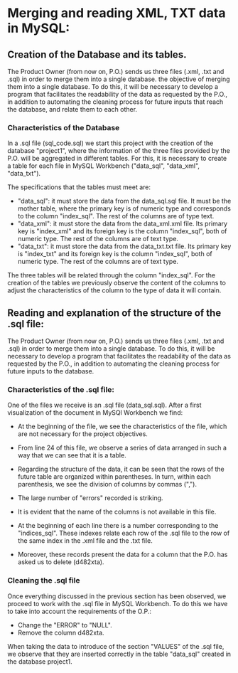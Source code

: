 
# Merging and reading XML, TXT data in MySQL:

## Creation of the Database and its tables.
The Product Owner (from now on, P.O.) sends us three files (.xml, .txt and .sql) in order to merge them into a single database.
 the objective of merging them into a single database. To do this, it will be necessary to develop a program that facilitates the readability of the data as requested by the P.O., in addition to automating the cleaning process for future inputs that reach the database, and relate them to each other.

### Characteristics of the Database
In a .sql file (sql_code.sql) we start this project with the creation of the database "project1", where the information of the three files provided by the P.O. will be aggregated in different tables. For this, it is necessary to create a table for each file in MySQL Workbench ("data_sql", "data_xml", "data_txt").

The specifications that the tables must meet are:
- "data_sql": it must store the data from the data_sql.sql file. It must be the mother table, where the primary key is of numeric type and corresponds to the column "index_sql". The rest of the columns are of type text.
- "data_xml": it must store the data from the data_xml.xml file. Its primary key is "index_xml" and its foreign key is the column "index_sql", both of numeric type. The rest of the columns are of text type.
- "data_txt": it must store the data from the data_txt.txt file. Its primary key is "index_txt" and its foreign key is the column "index_sql", both of numeric type. The rest of the columns are of text type.

The three tables will be related through the column "index_sql".
For the creation of the tables we previously observe the content of the columns to adjust the characteristics of the column to the type of data it will contain.


## Reading and explanation of the structure of the .sql file:
The Product Owner (from now on, P.O.) sends us three files (.xml, .txt and .sql) in order to merge them into a single database. To do this, it will be necessary to develop a program that facilitates the readability of the data as requested by the P.O., in addition to automating the cleaning process for future inputs to the database.

### Characteristics of the .sql file:


One of the files we receive is an .sql file (data_sql.sql). After a first visualization of the document in MySQl Workbench we find:

- At the beginning of the file, we see the characteristics of the file, which are not necessary for the project objectives.

- From line 24 of this file, we observe a series of data arranged in such a way that we can see that it is a table.

- Regarding the structure of the data, it can be seen that the rows of the future table are organized within parentheses. In turn, within each parenthesis, we see the division of columns by commas (",").

- The large number of "errors" recorded is striking.

- It is evident that the name of the columns is not available in this file.

- At the beginning of each line there is a number corresponding to the "indices_sql". These indexes relate each row of the .sql file to the row of the same index in the .xml file and the .txt file.

- Moreover, these records present the data for a column that the P.O. has asked us to delete (d482xta).



### Cleaning the .sql file
Once everything discussed in the previous section has been observed, we proceed to work with the .sql file in MySQL Workbench. To do this we have to take into account the requirements of the O.P.:
- Change the "ERROR" to "NULL".
- Remove the column d482xta.

When taking the data to introduce of the section "VALUES" of the .sql file, we observe that they are inserted correctly in the table "data_sql" created in the database project1.
